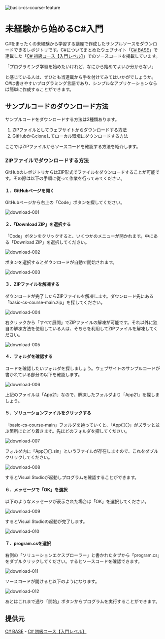 ![basic-cs-course-feature](./img/basic-cs-course-feature.png)

# 未経験から始めるC#入門
C#をまったくの未経験から学習する講座で作成したサンプルソースをダウンロードできるレポジトリです。C#についてまとめたウェブサイト「[C# BASE](https://csharp-base.hirofurukawa.com/)」で連載した「[C# 初級コース【入門レベル】](https://csharp-base.hirofurukawa.com/intro-level/)」でのソースコードを掲載しています。

「プログラミング学習を始めたいけれど、なにから始めてよいか分からない」

と感じている人は、ぜひとも当連載から手を付けてみてはいかがでしょうか。C#は書きやすいプログラミング言語であり、シンプルなアプリケーションならば簡単に作成することができます。

## サンプルコードのダウンロード方法
サンプルコードをダウンロードする方法は2種類あります。

1. ZIPファイルとしてウェブサイトからダウンロードする方法
1. GitHubからcloneしてローカル環境にダウンロードする方法

ここではZIPファイルからソースコードを確認する方法を紹介します。

### ZIPファイルでダウンロードする方法
GitHubのレポジトリからはZIP形式でファイルをダウンロードすることが可能です。その際は以下の手順に従って作業を行ってみてください。

#### １．GitHubページを開く
GitHubページから右上の「Code」ボタンを探してください。

![download-001](./img/download-001.png)

#### ２．「Download ZIP」を選択する
「Code」ボタンをクリックすると、いくつかのメニューが開かれます。中にある「Download ZIP」を選択してください。

![download-002](./img/download-002.png)

ボタンを選択するとダウンロードが自動で開始されます。

![download-003](./img/download-003.png)

#### ３．ZIPファイルを解凍する
ダウンロードが完了したらZIPファイルを解凍します。ダウンロード先にある「basic-cs-course-main.zip」を探してください。

![download-004](./img/download-004.png)

右クリックから「すべて展開」でZIPファイルの解凍が可能です。それ以外に独自の解凍方法を使用している人は、そちらを利用してZIPファイルを解凍してください。

![download-005](./img/download-005.png)

#### ４．フォルダを確認する
コードを確認したいフォルダを探しましょう。ウェブサイトのサンプルコードが書かれている部分の以下を確認します。

![download-006](./img/download-006.png)

上記のファイルは「App21」なので、解凍したフォルダより「App21」を探しましょう。

#### ５．ソリューションファイルをクリックする
「basic-cs-course-main」フォルダを辿っていくと、「App〇〇」がズラッと並ぶ箇所にたどり着きます。先ほどのフォルダを探してください。

![download-007](./img/download-007.png)

フォルダ内に「App〇〇.sin」というファイルが存在しますので、これをダブルクリックしてください。

![download-008](./img/download-008.png)

するとVisual Studioが起動しプログラムを確認することができます。

#### ６．メッセージで「OK」を選択
以下のようなメッセージが表示された場合は「OK」を選択してください。

![download-009](./img/download-009.png)

するとVisual Studioの起動が完了します。

![download-010](./img/download-010.png)

#### ７．program.csを選択
右側の「ソリューションエクスプローラー」と書かれたタブから「program.cs」をダブルクリックしてください。するとソースコードを確認できます。

![download-011](./img/download-011.png)

ソースコードが開けると以下のようになります。

![download-012](./img/download-012.png)

あとはこれまで通り「開始」ボタンからプログラムを実行することができます。

## 提供元
[C# BASE](https://csharp-base.hirofurukawa.com/) - [C# 初級コース【入門レベル】](https://csharp-base.hirofurukawa.com/intro-level/)
